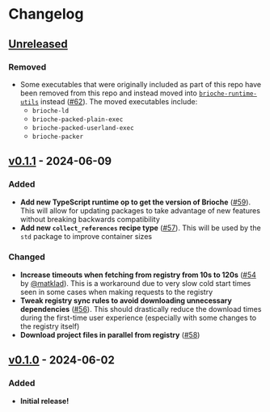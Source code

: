 # Changelog

## [Unreleased]

### Removed

- Some executables that were originally included as part of this repo have been removed from this repo and instead moved into [`brioche-runtime-utils`](https://github.com/brioche-dev/brioche-runtime-utils) instead ([#62](https://github.com/brioche-dev/brioche/pull/62)). The moved executables include:
    - `brioche-ld`
    - `brioche-packed-plain-exec`
    - `brioche-packed-userland-exec`
    - `brioche-packer`

## [v0.1.1] - 2024-06-09

### Added

- **Add new TypeScript runtime op to get the version of Brioche** ([#59](https://github.com/brioche-dev/brioche/pull/59)). This will allow for updating packages to take advantage of new features without breaking backwards compatibility
- **Add new `collect_references` recipe type** ([#57](https://github.com/brioche-dev/brioche/pull/57)). This will be used by the `std` package to improve container sizes

### Changed

- **Increase timeouts when fetching from registry from 10s to 120s** ([#54](https://github.com/brioche-dev/brioche/pull/54) by [@matklad](https://github.com/matklad)). This is a workaround due to very slow cold start times seen in some cases when making requests to the registry
- **Tweak registry sync rules to avoid downloading unnecessary dependencies** ([#56](https://github.com/brioche-dev/brioche/pull/56)). This should drastically reduce the download times during the first-time user experience (especially with some changes to the registry itself)
- **Download project files in parallel from registry** ([#58](https://github.com/brioche-dev/brioche/pull/58))

## [v0.1.0] - 2024-06-02

### Added

- **Initial release!**

[Unreleased]: https://github.com/brioche-dev/brioche/compare/v0.1.1...HEAD
[v0.1.1]: https://github.com/brioche-dev/brioche/releases/tag/v0.1.1
[v0.1.0]: https://github.com/brioche-dev/brioche/releases/tag/v0.1.0
